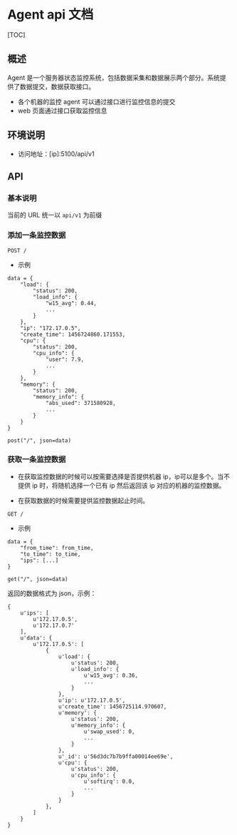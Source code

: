 # Agent api 文档
[TOC]
## 概述
Agent 是一个服务器状态监控系统，包括数据采集和数据展示两个部分。系统提供了数据提交，数据获取接口。

* 各个机器的监控 agent 可以通过接口进行监控信息的提交
* web 页面通过接口获取监控信息

## 环境说明

* 访问地址：[ip]:5100/api/v1

## API
### 基本说明
当前的 URL 统一以 `api/v1` 为前缀

### 添加一条监控数据
```
POST /
```

* 示例

```
data = {
    "load": {
        "status": 200,
        "load_info": {
            "w15_avg": 0.44,
            ...
        }
    },
    "ip": "172.17.0.5",
    "create_time": 1456724860.171553,
    "cpu": {
        "status": 200,
        "cpu_info": {
            "user": 7.9,
            ...
        }
    },
    "memory": {
        "status": 200,
        "memory_info": {
            "abs_used": 371580928,
            ...
        }
    }
}

post("/", json=data)
```

### 获取一条监控数据

* 在获取监控数据的时候可以按需要选择是否提供机器 ip，ip可以是多个。当不提供 ip 时，将随机选择一个已有 ip 然后返回该 ip 对应的机器的监控数据。

* 在获取数据的时候需要提供监控数据起止时间。


```
GET /
```

* 示例

```
data = {
    "from_time": from_time,
    "to_time": to_time,
    "ips": [...]
}

get("/", json=data)
```

返回的数据格式为 json，示例：

```
{
    u'ips': [
        u'172.17.0.5',
        u'172.17.0.7'
    ],
    u'data': {
        u'172.17.0.5': [
            {
                u'load': {
                    u'status': 200,
                    u'load_info': {
                        u'w15_avg': 0.36,
                        ...
                    }
                },
                u'ip': u'172.17.0.5',
                u'create_time': 1456725114.970607,
                u'memory': {
                    u'status': 200,
                    u'memory_info': {
                        u'swap_used': 0,
                        ...
                    }
                },
                u'_id': u'56d3dc7b7b9ffa00014ee69e',
                u'cpu': {
                    u'status': 200,
                    u'cpu_info': {
                        u'softirq': 0.0,
                        ...
                    }
                }
            },
        ]
    }
}
```

